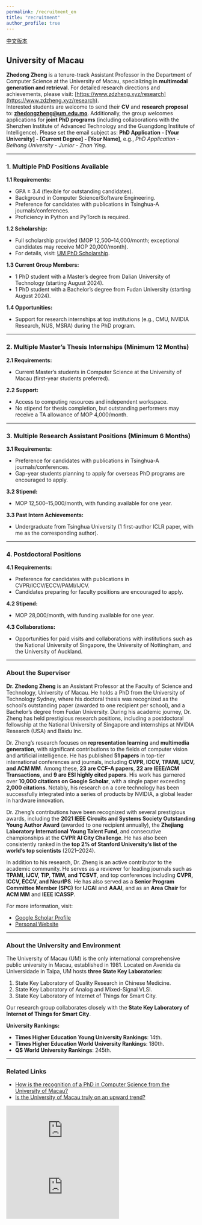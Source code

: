 ```yaml
---
permalink: /recruitment_en
title: "recruitment"
author_profile: true
---
```


[中文版本](https://zdzheng.xyz/recruitment)

## University of Macau

**Zhedong Zheng** is a tenure-track Assistant Professor in the Department of Computer Science at the University of Macau, specializing in **multimodal generation and retrieval**. For detailed research directions and achievements, please visit: [https://www.zdzheng.xyz/research](https://www.zdzheng.xyz/research).  
Interested students are welcome to send their **CV** and **research proposal** to: **zhedongzheng@um.edu.mo**. Additionally, the group welcomes applications for **joint PhD programs** (including collaborations with the Shenzhen Institute of Advanced Technology and the Guangdong Institute of Intelligence). Please set the email subject as: **PhD Application - [Your University] - [Current Degree] - [Your Name]**, e.g., *PhD Application - Beihang University - Junior - Zhan Ying*.

---

### 1. Multiple PhD Positions Available

**1.1 Requirements:**  
- GPA ≥ 3.4 (flexible for outstanding candidates).  
- Background in Computer Science/Software Engineering.  
- Preference for candidates with publications in Tsinghua-A journals/conferences.  
- Proficiency in Python and PyTorch is required.  

**1.2 Scholarship:**  
- Full scholarship provided (MOP 12,500–14,000/month; exceptional candidates may receive MOP 20,000/month).  
- For details, visit: [UM PhD Scholarship](https://grs.um.edu.mo/index.php/um-phd-scholarship/).  

**1.3 Current Group Members:**  
- 1 PhD student with a Master’s degree from Dalian University of Technology (starting August 2024).  
- 1 PhD student with a Bachelor’s degree from Fudan University (starting August 2024).  

**1.4 Opportunities:**  
- Support for research internships at top institutions (e.g., CMU, NVIDIA Research, NUS, MSRA) during the PhD program.  

---

### 2. Multiple Master’s Thesis Internships (Minimum 12 Months)

**2.1 Requirements:**  
- Current Master’s students in Computer Science at the University of Macau (first-year students preferred).  

**2.2 Support:**  
- Access to computing resources and independent workspace.  
- No stipend for thesis completion, but outstanding performers may receive a TA allowance of MOP 4,000/month.  

---

### 3. Multiple Research Assistant Positions (Minimum 6 Months)

**3.1 Requirements:**  
- Preference for candidates with publications in Tsinghua-A journals/conferences.  
- Gap-year students planning to apply for overseas PhD programs are encouraged to apply.  

**3.2 Stipend:**  
- MOP 12,500–15,000/month, with funding available for one year.  

**3.3 Past Intern Achievements:**  
- Undergraduate from Tsinghua University (1 first-author ICLR paper, with me as the corresponding author).  

---

### 4. Postdoctoral Positions

**4.1 Requirements:**  
- Preference for candidates with publications in CVPR/ICCV/ECCV/PAMI/IJCV.  
- Candidates preparing for faculty positions are encouraged to apply.  

**4.2 Stipend:**  
- MOP 28,000/month, with funding available for one year.  

**4.3 Collaborations:**  
- Opportunities for paid visits and collaborations with institutions such as the National University of Singapore, the University of Nottingham, and the University of Auckland.  

---

### About the Supervisor

**Dr. Zhedong Zheng** is an Assistant Professor at the Faculty of Science and Technology, University of Macau. He holds a PhD from the University of Technology Sydney, where his doctoral thesis was recognized as the school’s outstanding paper (awarded to one recipient per school), and a Bachelor’s degree from Fudan University. During his academic journey, Dr. Zheng has held prestigious research positions, including a postdoctoral fellowship at the National University of Singapore and internships at NVIDIA Research (USA) and Baidu Inc.  

Dr. Zheng’s research focuses on **representation learning** and **multimedia generation**, with significant contributions to the fields of computer vision and artificial intelligence. He has published **51 papers** in top-tier international conferences and journals, including **CVPR, ICCV, TPAMI, IJCV, and ACM MM**. Among these, **23 are CCF-A papers**, **22 are IEEE/ACM Transactions**, and **9 are ESI highly cited papers**. His work has garnered over **10,000 citations on Google Scholar**, with a single paper exceeding **2,000 citations**. Notably, his research on a core technology has been successfully integrated into a series of products by NVIDIA, a global leader in hardware innovation.  

Dr. Zheng’s contributions have been recognized with several prestigious awards, including the **2021 IEEE Circuits and Systems Society Outstanding Young Author Award** (awarded to one recipient annually), the **Zhejiang Laboratory International Young Talent Fund**, and consecutive championships at the **CVPR AI City Challenge**. He has also been consistently ranked in the **top 2% of Stanford University’s list of the world’s top scientists** (2021–2024).  

In addition to his research, Dr. Zheng is an active contributor to the academic community. He serves as a reviewer for leading journals such as **TPAMI, IJCV, TIP, TMM, and TCSVT**, and top conferences including **CVPR, ICCV, ECCV, and NeurIPS**. He has also served as a **Senior Program Committee Member (SPC)** for **IJCAI** and **AAAI**, and as an **Area Chair** for **ACM MM** and **IEEE ICASSP**.  

For more information, visit:  
- [Google Scholar Profile](https://scholar.google.com/citations?hl=en&user=XT17oUEAAAAJ)  
- [Personal Website](https://zdzheng.xyz)  

---

### About the University and Environment

The University of Macau (UM) is the only international comprehensive public university in Macau, established in 1981. Located on Avenida da Universidade in Taipa, UM hosts **three State Key Laboratories**:  
1. State Key Laboratory of Quality Research in Chinese Medicine.  
2. State Key Laboratory of Analog and Mixed-Signal VLSI.  
3. State Key Laboratory of Internet of Things for Smart City.  

Our research group collaborates closely with the **State Key Laboratory of Internet of Things for Smart City**.  

**University Rankings:**  
- **Times Higher Education Young University Rankings**: 14th.  
- **Times Higher Education World University Rankings**: 180th.  
- **QS World University Rankings**: 245th.  

---

### Related Links  
- [How is the recognition of a PhD in Computer Science from the University of Macau?](https://www.zhihu.com/question/598710046)  
- [Is the University of Macau truly on an upward trend?](https://www.zhihu.com/question/541431807)  

<iframe src="https://www.youtube.com/embed/FINFZ8UuVus?si=KzWrZueKqOj9xOOE" title="YouTube video player" frameborder="0" allow="accelerometer; autoplay; clipboard-write; encrypted-media; gyroscope; picture-in-picture; web-share" allowfullscreen></iframe>

<iframe src="https://www.youtube.com/embed/a2-cTtqySRk?si=BYeCSqOu52IME10x" title="YouTube video player" frameborder="0" allow="accelerometer; autoplay; clipboard-write; encrypted-media; gyroscope; picture-in-picture; web-share" allowfullscreen></iframe> 

